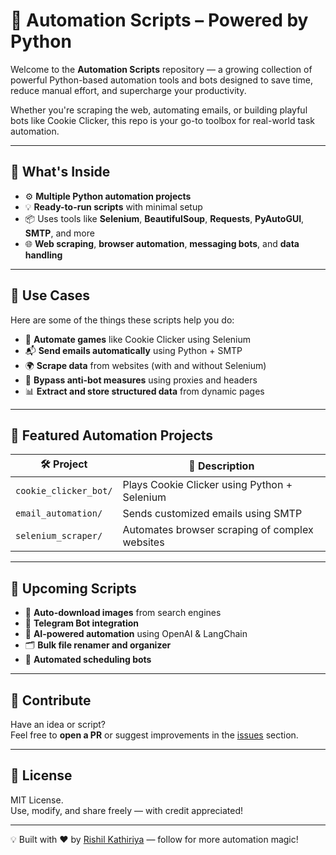 # 🤖 Automation Scripts – Powered by Python

Welcome to the **Automation Scripts** repository — a growing collection of powerful Python-based automation tools and bots designed to save time, reduce manual effort, and supercharge your productivity.

Whether you're scraping the web, automating emails, or building playful bots like Cookie Clicker, this repo is your go-to toolbox for real-world task automation.

---

## 📁 What's Inside

- ⚙️ **Multiple Python automation projects**  
- 💡 **Ready-to-run scripts** with minimal setup  
- 📦 Uses tools like **Selenium**, **BeautifulSoup**, **Requests**, **PyAutoGUI**, **SMTP**, and more  
- 🌐 **Web scraping**, **browser automation**, **messaging bots**, and **data handling**

---

## 💼 Use Cases

Here are some of the things these scripts help you do:

- 🍪 **Automate games** like Cookie Clicker using Selenium  
- 📬 **Send emails automatically** using Python + SMTP  
- 🌍 **Scrape data** from websites (with and without Selenium)  
- 🔐 **Bypass anti-bot measures** using proxies and headers  
- 📊 **Extract and store structured data** from dynamic pages

---

## 🔧 Featured Automation Projects

| 🛠 Project             | 📄 Description                                       |
|------------------------|------------------------------------------------------|
| `cookie_clicker_bot/`  | Plays Cookie Clicker using Python + Selenium         |
| `email_automation/`    | Sends customized emails using SMTP                   |
| `selenium_scraper/`    | Automates browser scraping of complex websites       |

---

## 🧪 Upcoming Scripts

- 📸 **Auto-download images** from search engines  
- 📱 **Telegram Bot integration**  
- 🧠 **AI-powered automation** using OpenAI & LangChain  
- 🗂 **Bulk file renamer and organizer**  
- 📅 **Automated scheduling bots**

---

## 🙌 Contribute

Have an idea or script?  
Feel free to **open a PR** or suggest improvements in the [issues](https://github.com/Rishil-Kathiriya/Automation/issues) section.

---

## 📜 License

MIT License.  
Use, modify, and share freely — with credit appreciated!

---

💡 Built with ❤️ by [Rishil Kathiriya](https://github.com/Rishil-Kathiriya) — follow for more automation magic!
